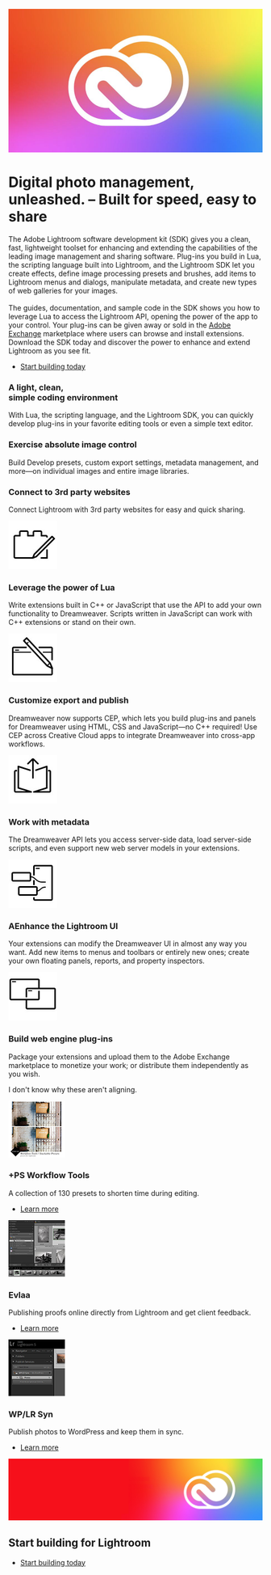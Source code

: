 <Hero slots="image, heading, text, buttons" variant="halfwidth" />

![Creative Cloud banner](images/cc-hero.png)

#  Digital photo management, unleashed. – Built for speed, easy to share

The Adobe Lightroom software development kit (SDK) gives you a clean, fast, lightweight toolset for enhancing and extending the capabilities of the leading image management and sharing software. Plug-ins you build in Lua, the scripting language built into Lightroom, and the Lightroom SDK let you create effects, define image processing presets and brushes, add items to Lightroom menus and dialogs, manipulate metadata, and create new types of web galleries for your images. <br /><br />The guides, documentation, and sample code in the SDK shows you how to leverage Lua to access the Lightroom API, opening the power of the app to your control. Your plug-ins can be given away or sold in the [Adobe Exchange](https://exchange.adobe.com/addons) marketplace where users can browse and install extensions. Download the SDK today and discover the power to enhance and extend Lightroom as you see fit.

* [Start building today](https://console.adobe.io/downloads/lr)



<TextBlock slots="heading, text" width="33%" theme="light" isCentered />

### A light, clean, <br /> simple coding environment

With Lua, the scripting language, and the Lightroom SDK, you can quickly develop plug-ins in your favorite editing tools or even a simple text editor.

<TextBlock slots="heading, text" width="33%" theme="light" isCentered />

### Exercise absolute image control

Build Develop presets, custom export settings, metadata management, and more—on individual images and entire image libraries.

<TextBlock slots="heading, text" width="33%" theme="light" isCentered />


### Connect to 3rd party websites

Connect Lightroom with 3rd party websites for easy and quick sharing.

<TextBlock slots="image, heading, text" width="33%" theme="light" isCentered />

![CC icon](images/bridge-teaser1.jpg)

### Leverage the power of Lua

Write extensions built in C++ or JavaScript that use the API to add your own functionality to Dreamweaver. Scripts written in JavaScript can work with C++ extensions or stand on their own.


<TextBlock slots="image, heading, text" width="33%" theme="light" isCentered />

![CC icon](images/bridge-teaser2.jpg)

### Customize export and publish

Dreamweaver now supports CEP, which lets you build plug-ins and panels for Dreamweaver using HTML, CSS and JavaScript—no C++ required! Use CEP across Creative Cloud apps to integrate Dreamweaver into cross-app workflows.

<TextBlock slots="image, heading, text" width="33%" theme="light" isCentered />

![CC icon](images/bridge-teaser3.jpg)

### Work with metadata

The Dreamweaver API lets you access server-side data, load server-side scripts, and even support new web server models in your extensions.


<TextBlock slots="image, heading, text" width="33%" theme="light" isCentered />


![Resource 1](images/bridge-teaser4.jpg)

### AEnhance the Lightroom UI

Your extensions can modify the Dreamweaver UI in almost any way you want. Add new items to menus and toolbars or entirely new ones; create your own floating panels, reports, and property inspectors.


<TextBlock slots="image, heading, text" width="33%" theme="light" isCentered />


![Resource 1](images/bridge-teaser5.jpg)

### Build web engine plug-ins

Package your extensions and upload them to the Adobe Exchange marketplace to monetize your work; or distribute them independently as you wish.

<InlineAlert variant="help" slots="text"/>

I don't know why these aren't aligning.

<TextBlock slots="image, heading, text, links" width="33%" theme="light" isCentered />

![+PS Workflow Tools](images/lightroomclassic-extension1.png)

### +PS Workflow Tools

A collection of 130 presets to shorten time during editing.

* [Learn more](https://creative.adobe.com/addons/products/2672#.WTdCcMm1tTY)



<TextBlock slots="image, heading, text, links" width="33%" theme="light" isCentered />

![Evlaa](images/lightroomclassic-extension2.png)

### Evlaa

Publishing proofs online directly from Lightroom and get client feedback.

* [Learn more](https://creative.adobe.com/addons/products/15323#.WTdCgMm1tTY)




<TextBlock slots="image, heading, text, links" width="33%" theme="light" isCentered />

![WP LR Syn](images/lightroomclassic-extension3.png)

### WP/LR Syn

Publish photos to WordPress and keep them in sync.

* [Learn more](https://creative.adobe.com/addons/products/4932#.WTdCesm1tTY)



<SummaryBlock slots="image, heading, buttons" background="rgb(246, 16, 27)" />

![CC banner](images/cc-banner.png)

## Start building for Lightroom

* [Start building today](https://console.adobe.io/downloads/lr)